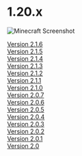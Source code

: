 # 1.20.x

<img src="https://www.minecraft.net/content/dam/minecraftnet/games/minecraft/screenshots/1_20_2_header.jpg" alt="Minecraft Screenshot" />


[Version 2.1.6](Version-2-1-6.md)<br/>
[Version 2.1.5](Version-2-1-5.md)<br/>
[Version 2.1.4](Version-2-1-4.md)<br/>
[Version 2.1.3](Version-2-1-3.md)<br/>
[Version 2.1.2](Version-2-1-2.md)<br/>
[Version 2.1.1](Version-2-1-1.md)<br/>
[Version 2.1.0](Version-2-1-0.md)<br/>
[Version 2.0.7](Version-2-0-7.md)<br/>
[Version 2.0.6](Version-2-0-6.md)<br/>
[Version 2.0.5](Version-2-0-5.md)<br/>
[Version 2.0.4](Version-2-0-4.md)<br/>
[Version 2.0.3](Version-2-0-3.md)<br/>
[Version 2.0.2](Version-2-0-2.md)<br/>
[Version 2.0.1](Version-2-0-1.md)<br/>
[Version 2.0](Version-2-0.md)<br/>